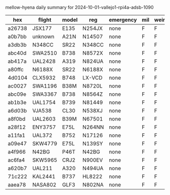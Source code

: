 mellow-hyena daily summary for 2024-10-01-vallejo1-rpi4a-adsb-1090

|hex|flight|model|reg|emergency|mil|weirdo|
|--|--|--|--|--|--|--|
|a26738|JSX177|E135|N254JX|none|F|F|
|a0b7bb|unknown|A21N|N14507|none|F|F|
|a3db3b|N348CC|SR22|N348CC|none|F|F|
|abc40d|SWA2510|B738|N8572X|none|F|F|
|ab417a|UAL2428|A319|N824UA|none|F|F|
|a80ffc|N6188X|SR22|N6188X|none|F|F|
|4d0104|CLX5932|B748|LX-VCD|none|F|F|
|ac0027|SWA1196|B38M|N8720L|none|F|F|
|abc09e|SWA3367|B738|N8564Z|none|F|F|
|ab1b3e|UAL1754|B739|N81449|none|F|F|
|a6d03b|VJA538|CL30|N538XJ|none|F|F|
|a8f0bd|UAL2603|B39M|N67501|none|F|F|
|a28f12|ENY3757|E75L|N264NN|none|F|F|
|a11fa1|UAL372|B752|N17126|none|F|F|
|a09e47|SKW4779|E75L|N139SY|none|F|F|
|a4f966|N42BG|P46T|N42BG|none|F|F|
|ac6fa4|SKW5965|CRJ2|N900EV|none|F|F|
|a620b7|UAL211|A320|N494UA|none|F|F|
|71c222|KAL2441|B737|HL8222|none|F|F|
|aaea78|NASA802|GLF3|N802NA|none|F|F|
